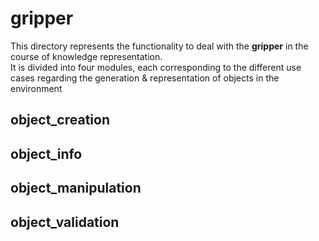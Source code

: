 gripper
========
This directory represents the functionality to deal with the **gripper** in the course of knowledge representation.<br> 
It is divided into four modules, each corresponding to the different use cases regarding the generation & representation of objects in the environment 

## object_creation

## object_info

## object_manipulation

## object_validation